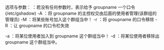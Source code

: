 选项与参数：
    ：若没有任何参数时，表示给予 groupname 一个口令(/etc/gshadow)
-A  ：将 groupname 的主控权交由后面的使用者管理(该群组的管理员)
-M  ：将某些账号加入这个群组当中！
-r  ：将 groupname 的口令移除
-R  ：让 groupname 的口令栏失效

-a  ：将某位使用者加入到 groupname 这个群组当中！
-d  ：将某位使用者移除出 groupname 这个群组当中。